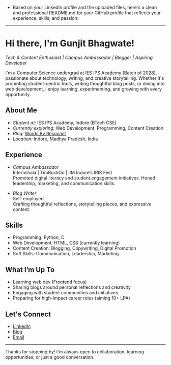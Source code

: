 - Based on your LinkedIn profile and the uploaded files, here's a clean and professional README.md for your GitHub profile that reflects your experience, skills, and passion:


---

# Hi there, I'm Gunjit Bhagwate!

*Tech & Content Enthusiast | Campus Ambassador | Blogger | Aspiring Developer*

I'm a Computer Science undergrad at IES IPS Academy (Batch of 2028), passionate about technology, writing, and creative storytelling. Whether it's promoting student-centric tools, writing thoughtful blog posts, or diving into web development, I enjoy learning, experimenting, and growing with every opportunity.

## About Me

- *Student at:* IES IPS Academy, Indore (BTech CSE)
- *Currently exploring:* Web Development, Programming, Content Creation
- *Blog:* [Words By Resonant](https://wordsbyresonant.wordpress.com)
- *Location:* Indore, Madhya Pradesh, India

## Experience

- *Campus Ambassador*  
  Internshala | TimBuckDo | IIM Indore’s IRIS Fest  
  Promoted digital literacy and student engagement initiatives. Honed leadership, marketing, and communication skills.

- *Blog Writer*  
  Self-employed  
  Crafting thoughtful reflections, storytelling pieces, and expressive content.

## Skills

- Programming: Python, C
- Web Development: HTML, CSS (currently learning)
- Content Creation: Blogging, Copywriting, Digital Promotion
- Soft Skills: Communication, Leadership, Marketing

## What I’m Up To

- Learning web dev (Frontend focus)
- Sharing blogs around personal reflections and creativity
- Engaging with student communities and initiatives
- Preparing for high-impact career roles (aiming 10+ LPA)

## Let's Connect

- [LinkedIn](https://www.linkedin.com/in/gunjit-bhagwate)
- [Blog](https://wordsbyresonant.wordpress.com)
- [Email](mailto:gunjitbhagwate4@gmail.com)

---

Thanks for stopping by! I'm always open to collaboration, learning opportunities, or just a good conversation.

<!---

